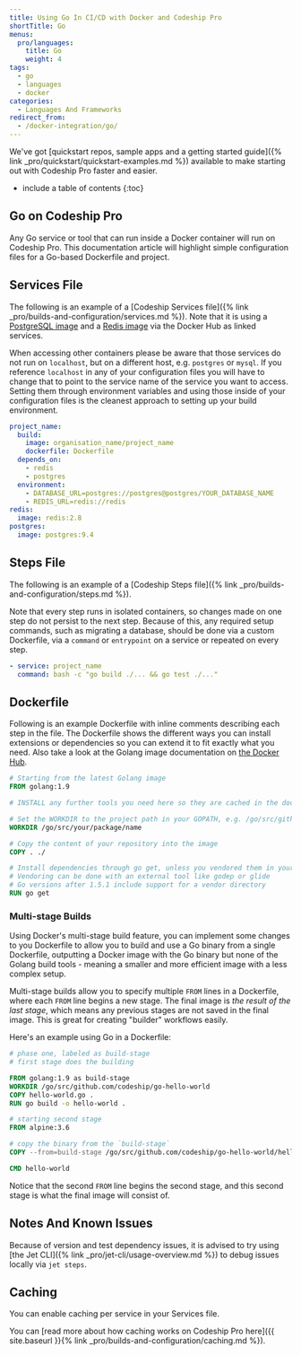 ```yaml
---
title: Using Go In CI/CD with Docker and Codeship Pro
shortTitle: Go
menus:
  pro/languages:
    title: Go
    weight: 4
tags:
  - go
  - languages
  - docker
categories:
  - Languages And Frameworks
redirect_from:
  - /docker-integration/go/
---
```


<div class="info-block">
We've got [quickstart repos, sample apps and a getting started guide]({% link _pro/quickstart/quickstart-examples.md %}) available to make starting out with Codeship Pro faster and easier.
</div>

* include a table of contents
{:toc}

## Go on Codeship Pro

Any Go service or tool that can run inside a Docker container will run on Codeship Pro. This documentation article will highlight simple configuration files for a Go-based Dockerfile and project.

## Services File

The following is an example of a [Codeship Services file]({% link _pro/builds-and-configuration/services.md %}). Note that it is using a [PostgreSQL image](https://hub.docker.com/_/postgres/) and a [Redis image](https://hub.docker.com/_/redis/) via the Docker Hub as linked services.

When accessing other containers please be aware that those services do not run on `localhost`, but on a different host, e.g. `postgres` or `mysql`. If you reference `localhost` in any of your configuration files you will have to change that to point to the service name of the service you want to access. Setting them through environment variables and using those inside of your configuration files is the cleanest approach to setting up your build environment.

```yaml
project_name:
  build:
    image: organisation_name/project_name
    dockerfile: Dockerfile
  depends_on:
    - redis
    - postgres
  environment:
    - DATABASE_URL=postgres://postgres@postgres/YOUR_DATABASE_NAME
    - REDIS_URL=redis://redis
redis:
  image: redis:2.8
postgres:
  image: postgres:9.4
```

## Steps File

The following is an example of a [Codeship Steps file]({% link _pro/builds-and-configuration/steps.md %}).

Note that every step runs in isolated containers, so changes made on one step do not persist to the next step.  Because of this, any required setup commands, such as migrating a database, should be done via a custom Dockerfile, via a `command` or `entrypoint` on a service or repeated on every step.

```yaml
- service: project_name
  command: bash -c "go build ./... && go test ./..."
```

## Dockerfile

Following is an example Dockerfile with inline comments describing each step in the file. The Dockerfile shows the different ways you can install extensions or dependencies so you can extend it to fit exactly what you need. Also take a look at the Golang image documentation on [the Docker Hub](https://hub.docker.com/_/golang/).

```dockerfile
# Starting from the latest Golang image
FROM golang:1.9

# INSTALL any further tools you need here so they are cached in the docker build

# Set the WORKDIR to the project path in your GOPATH, e.g. /go/src/github.com/go-martini/martini/
WORKDIR /go/src/your/package/name

# Copy the content of your repository into the image
COPY . ./

# Install dependencies through go get, unless you vendored them in your repository before
# Vendoring can be done with an external tool like godep or glide
# Go versions after 1.5.1 include support for a vendor directory
RUN go get
```

### Multi-stage Builds

Using Docker's multi-stage build feature, you can implement some changes to you Dockerfile to allow you to build and use a Go binary from a single Dockerfile, outputting a Docker image with the Go binary but none of the Golang build tools - meaning a smaller and more efficient image with a less complex setup.

Multi-stage builds allow you to specify multiple `FROM` lines in a Dockerfile, where each `FROM` line begins a new stage. The final image is _the result of the last stage_, which means any previous stages are not saved in the final image. This is great for creating "builder" workflows easily.

Here's an example using Go in a Dockerfile:

```dockerfile
# phase one, labeled as build-stage
# first stage does the building

FROM golang:1.9 as build-stage
WORKDIR /go/src/github.com/codeship/go-hello-world
COPY hello-world.go .
RUN go build -o hello-world .

# starting second stage
FROM alpine:3.6

# copy the binary from the `build-stage`
COPY --from=build-stage /go/src/github.com/codeship/go-hello-world/hello-world /bin

CMD hello-world
```

Notice that the second `FROM` line begins the second stage, and this second stage is what the final image will consist of.

## Notes And Known Issues

Because of version and test dependency issues, it is advised to try using [the Jet CLI]({% link _pro/jet-cli/usage-overview.md %}) to debug issues locally via `jet steps`.

## Caching

You can enable caching per service in your Services file.

You can [read more about how caching works on Codeship Pro here]({{ site.baseurl }}{% link _pro/builds-and-configuration/caching.md %}).
